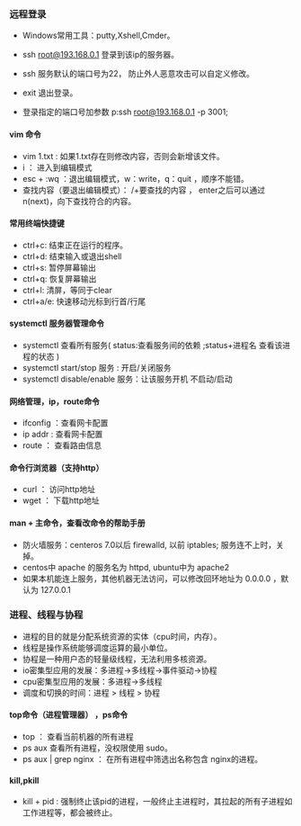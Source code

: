 ### 远程登录
- Windows常用工具：putty,Xshell,Cmder。

- ssh root@193.168.0.1 登录到该ip的服务器。
- ssh 服务默认的端口号为22， 防止外人恶意攻击可以自定义修改。
- exit 退出登录。
- 登录指定的端口号加参数 p:ssh root@193.168.0.1 -p 3001;

#### vim 命令
- vim 1.txt : 如果1.txt存在则修改内容，否则会新增该文件。
- i ： 进入到编辑模式
- esc + :wq ：退出编辑模式，w：write，q：quit ，顺序不能错。
- 查找内容（要退出编辑模式）： /+要查找的内容 ， enter之后可以通过 n(next)，向下查找符合的内容。

 
#### 常用终端快捷键
- ctrl+c: 结束正在运行的程序。
- ctrl+d: 结束输入或退出shell
- ctrl+s: 暂停屏幕输出
- ctrl+q: 恢复屏幕输出
- ctrl+l: 清屏，等同于clear
- ctrl+a/e: 快速移动光标到行首/行尾
#### systemctl 服务器管理命令
- systemctl 查看所有服务( status:查看服务间的依赖 ;status+进程名 查看该进程的状态 )
- systemctl start/stop 服务 : 开启/关闭服务
- systemctl disable/enable 服务：让该服务开机 不启动/启动


#### 网络管理，ip，route命令
- ifconfig ：查看网卡配置
- ip addr : 查看网卡配置
- route ： 查看路由信息

#### 命令行浏览器（支持http）
- curl ： 访问http地址
- wget ： 下载http地址

#### man + 主命令，查看改命令的帮助手册

- 防火墙服务：centeros 7.0以后 firewalld, 以前 iptables; 服务连不上时，关掉。
- centos中 apache 的服务名为 httpd, ubuntu中为 apache2
- 如果本机能连上服务，其他机器无法访问，可以修改回环地址为 0.0.0.0 ，默认为 127.0.0.1

### 进程、线程与协程
- 进程的目的就是分配系统资源的实体（cpu时间，内存）。
- 线程是操作系统能够调度运算的最小单位。
- 协程是一种用户态的轻量级线程，无法利用多核资源。
- io密集型应用的发展：多进程->多线程->事件驱动->协程
- cpu密集型应用的发展：多进程->多线程
- 调度和切换的时间：进程 > 线程 > 协程

#### top命令（进程管理器） ，ps命令
- top ： 查看当前机器的所有进程
- ps aux 查看所有进程，没权限使用 sudo。
- ps aux | grep nginx ： 在所有进程中筛选出名称包含 nginx的进程。

#### kill,pkill
- kill + pid : 强制终止该pid的进程，一般终止主进程时，其拉起的所有子进程如工作进程等，都会被终止。

